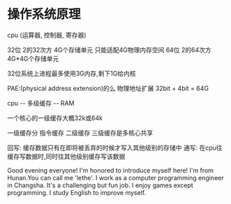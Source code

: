 # 操作系统原理

cpu (运算器, 控制器, 寄存器)

32位  2的32次方 4G个存储单元  只能适配4G物理内存空间
64位  2的64次方 4G*4G个存储单元

32位系统上进程最多使用3G内存,剩下1G给内核
 
PAE:(physical address extension)的么 
    物理地址扩展
32bit + 4bit = 64G

cpu -- 多级缓存 -- RAM

一个核心的一级缓存大概32k或64k

一级缓存分 指令缓存
二级缓存
三级缓存是多核心共享

回写: 缓存数据只有在即将被丢弃的时候才写入其他级别的存储中
通写: 在cpu往缓存写数据时,同时往其他级别缓存写该数据

Good evening everyone!
I'm honored to introduce myself here!
I'm from Hunan.You can call me 'lethe'.
I work as a computer programming engineer in Changsha.
It's a challenging but fun job.
I enjoy games except programming.
I study English to improve myself.
